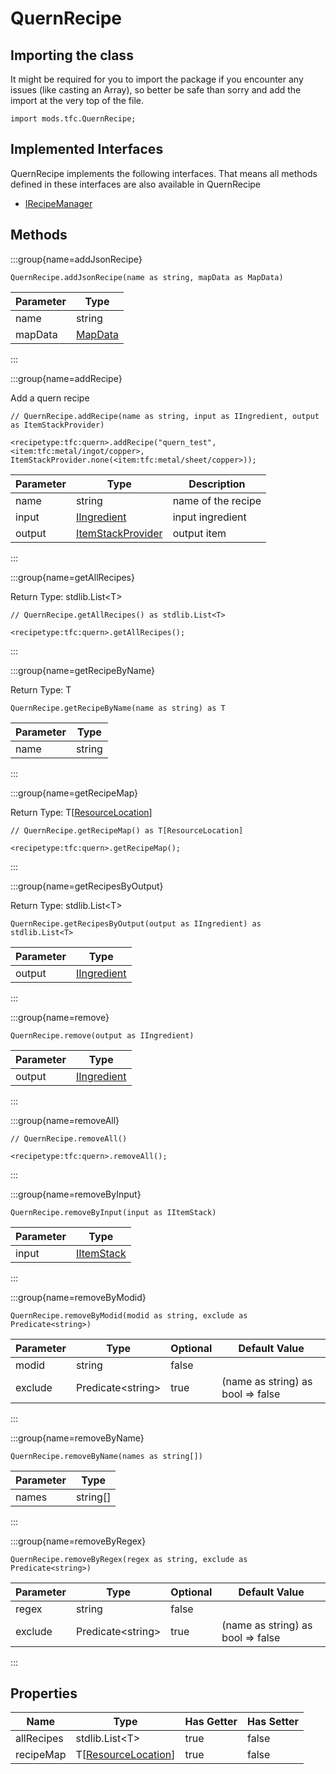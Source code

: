 # QuernRecipe

## Importing the class

It might be required for you to import the package if you encounter any issues (like casting an Array), so better be safe than sorry and add the import at the very top of the file.
```zenscript
import mods.tfc.QuernRecipe;
```


## Implemented Interfaces
QuernRecipe implements the following interfaces. That means all methods defined in these interfaces are also available in QuernRecipe

- [IRecipeManager](/vanilla/api/recipe/manager/IRecipeManager)

## Methods

:::group{name=addJsonRecipe}

```zenscript
QuernRecipe.addJsonRecipe(name as string, mapData as MapData)
```

| Parameter |                 Type                 |
|-----------|--------------------------------------|
| name      | string                               |
| mapData   | [MapData](/vanilla/api/data/MapData) |


:::

:::group{name=addRecipe}

Add a quern recipe

```zenscript
// QuernRecipe.addRecipe(name as string, input as IIngredient, output as ItemStackProvider)

<recipetype:tfc:quern>.addRecipe("quern_test", <item:tfc:metal/ingot/copper>, ItemStackProvider.none(<item:tfc:metal/sheet/copper>));
```

| Parameter |                                  Type                                  |    Description     |
|-----------|------------------------------------------------------------------------|--------------------|
| name      | string                                                                 | name of the recipe |
| input     | [IIngredient](/vanilla/api/ingredient/IIngredient)                     | input ingredient   |
| output    | [ItemStackProvider](/mods/TFCTweaker/Api/Ingredient/ItemStackProvider) | output item        |


:::

:::group{name=getAllRecipes}

Return Type: stdlib.List&lt;T&gt;

```zenscript
// QuernRecipe.getAllRecipes() as stdlib.List<T>

<recipetype:tfc:quern>.getAllRecipes();
```

:::

:::group{name=getRecipeByName}

Return Type: T

```zenscript
QuernRecipe.getRecipeByName(name as string) as T
```

| Parameter |  Type  |
|-----------|--------|
| name      | string |


:::

:::group{name=getRecipeMap}

Return Type: T[[ResourceLocation](/vanilla/api/resource/ResourceLocation)]

```zenscript
// QuernRecipe.getRecipeMap() as T[ResourceLocation]

<recipetype:tfc:quern>.getRecipeMap();
```

:::

:::group{name=getRecipesByOutput}

Return Type: stdlib.List&lt;T&gt;

```zenscript
QuernRecipe.getRecipesByOutput(output as IIngredient) as stdlib.List<T>
```

| Parameter |                        Type                        |
|-----------|----------------------------------------------------|
| output    | [IIngredient](/vanilla/api/ingredient/IIngredient) |


:::

:::group{name=remove}

```zenscript
QuernRecipe.remove(output as IIngredient)
```

| Parameter |                        Type                        |
|-----------|----------------------------------------------------|
| output    | [IIngredient](/vanilla/api/ingredient/IIngredient) |


:::

:::group{name=removeAll}

```zenscript
// QuernRecipe.removeAll()

<recipetype:tfc:quern>.removeAll();
```

:::

:::group{name=removeByInput}

```zenscript
QuernRecipe.removeByInput(input as IItemStack)
```

| Parameter |                    Type                    |
|-----------|--------------------------------------------|
| input     | [IItemStack](/vanilla/api/item/IItemStack) |


:::

:::group{name=removeByModid}

```zenscript
QuernRecipe.removeByModid(modid as string, exclude as Predicate<string>)
```

| Parameter |          Type           | Optional |           Default Value           |
|-----------|-------------------------|----------|-----------------------------------|
| modid     | string                  | false    |                                   |
| exclude   | Predicate&lt;string&gt; | true     | (name as string) as bool => false |


:::

:::group{name=removeByName}

```zenscript
QuernRecipe.removeByName(names as string[])
```

| Parameter |   Type   |
|-----------|----------|
| names     | string[] |


:::

:::group{name=removeByRegex}

```zenscript
QuernRecipe.removeByRegex(regex as string, exclude as Predicate<string>)
```

| Parameter |          Type           | Optional |           Default Value           |
|-----------|-------------------------|----------|-----------------------------------|
| regex     | string                  | false    |                                   |
| exclude   | Predicate&lt;string&gt; | true     | (name as string) as bool => false |


:::


## Properties

|    Name    |                             Type                              | Has Getter | Has Setter |
|------------|---------------------------------------------------------------|------------|------------|
| allRecipes | stdlib.List&lt;T&gt;                                          | true       | false      |
| recipeMap  | T[[ResourceLocation](/vanilla/api/resource/ResourceLocation)] | true       | false      |

